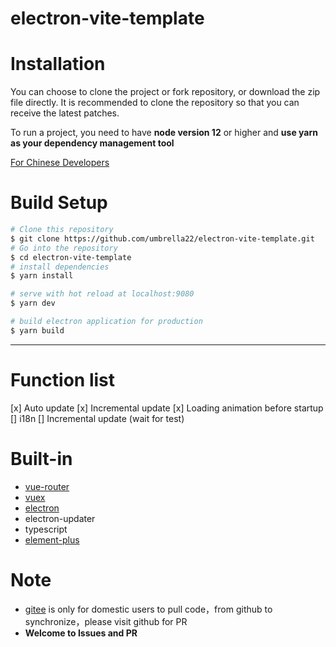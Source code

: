# electron-vite-template
# Installation
You can choose to clone the project or fork repository, or download the zip file directly. It is recommended to clone the repository so that you can receive the latest patches.

To run a project, you need to have **node version 12** or higher and **use yarn as your dependency management tool**


[For Chinese Developers](/README_ZH.md)
# Build Setup

``` bash
# Clone this repository
$ git clone https://github.com/umbrella22/electron-vite-template.git
# Go into the repository
$ cd electron-vite-template
# install dependencies
$ yarn install

# serve with hot reload at localhost:9080
$ yarn dev

# build electron application for production
$ yarn build


```

---

# Function list

[x] Auto update
[x] Incremental update
[x] Loading animation before startup
[] i18n
[] Incremental update (wait for test)
# Built-in
- [vue-router](https://next.router.vuejs.org/index.html)
- [vuex](https://next.vuex.vuejs.org/index.html)
- [electron](http://www.electronjs.org/docs)
- electron-updater
- typescript
- [element-plus](https://element-plus.gitee.io/#/en-US/component/installation)

# Note
- [gitee](https://gitee.com/Zh-Sky/electron-vite-template) is only for domestic users to pull code，from github to synchronize，please visit github for PR
- **Welcome to Issues and PR**